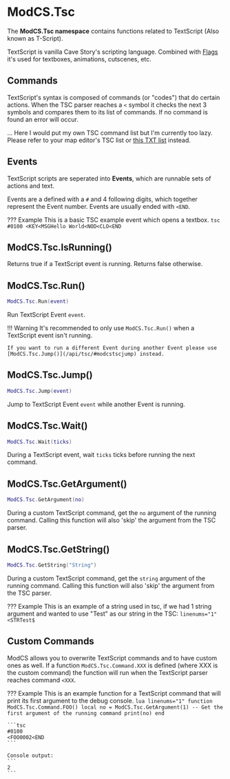 # ModCS.Tsc

The **ModCS.Tsc namespace** contains functions related to TextScript (Also known as T-Script).

TextScript is vanilla Cave Story's scripting language. Combined with [Flags](/api/flags/flag/) it's used for textboxes, animations, cutscenes, etc.

## Commands

TextScript's syntax is composed of commands (or "codes") that do certain actions. When the TSC parser reaches a `<` symbol it checks the next 3 symbols and compares them to its list of commands. If no command is found an error will occur.

... Here I would put my own TSC command list but I'm currently too lazy. Please refer to your map editor's TSC list or [this TXT list](https://www.cavestory.org/guides/tsc_r2.txt) instead.

## Events

TextScript scripts are seperated into **Events**, which are runnable sets of actions and text.

Events are a defined with a `#` and 4 following digits, which together represent the Event number. Events are usually ended with `<END`.

??? Example
	This is a basic TSC example event which opens a textbox.
	```tsc
	#0100
	<KEY<MSGHello World<NOD<CLO<END
	```

## ModCS.Tsc.IsRunning()

Returns true if a TextScript event is running. Returns false otherwise.

## ModCS.Tsc.Run()

```lua
ModCS.Tsc.Run(event)
```

Run TextScript Event `event`.

!!! Warning
	It's recommended to only use `ModCS.Tsc.Run()` when a TextScript event isn't running.

	If you want to run a different Event during another Event please use [ModCS.Tsc.Jump()](/api/tsc/#modcstscjump) instead.

## ModCS.Tsc.Jump()

```lua
ModCS.Tsc.Jump(event)
```

Jump to TextScript Event `event` while another Event is running.

## ModCS.Tsc.Wait()

```lua
ModCS.Tsc.Wait(ticks)
```

During a TextScript event, wait `ticks` ticks before running the next command.

## ModCS.Tsc.GetArgument()

```lua
ModCS.Tsc.GetArgument(no)
```

During a custom TextScript command, get the `no` argument of the running command. Calling this function will also 'skip' the argument from the TSC parser.

## ModCS.Tsc.GetString()

```lua
ModCS.Tsc.GetString("String")
```

During a custom TextScript command, get the `string` argument of the running command. Calling this function will also 'skip' the argument from the TSC parser.

??? Example
	This is an example of a string used in tsc, if we had 1 string argument and wanted to use "Test" as our string in the TSC:
	```linenums="1"
	<STRTest$
	```

## Custom Commands

ModCS allows you to overwrite TextScript commands and to have custom ones as well. If a function `ModCS.Tsc.Command.XXX` is defined (where XXX is the custom command) the function will run when the TextScript parser reaches command `<XXX`.

??? Example
	This is an example function for a TextScript command that will print its first argument to the debug console.
	```lua linenums="1"
	function ModCS.Tsc.Command.FOO()
		local no = ModCS.Tsc.GetArgument(1) -- Get the first argument of the running command
		print(no)
	end
	```

	```tsc
	#0100
	<FOO0002<END
	```
	
	Console output:
	```
	2
	```